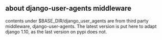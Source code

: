 ## about django-user-agents middleware

contents under $BASE\_DIR/django\_user\_agents are from third party middleware, django-user-agents. The latest version is put here to adapt django 1.10, as the last version on pypi does not.

